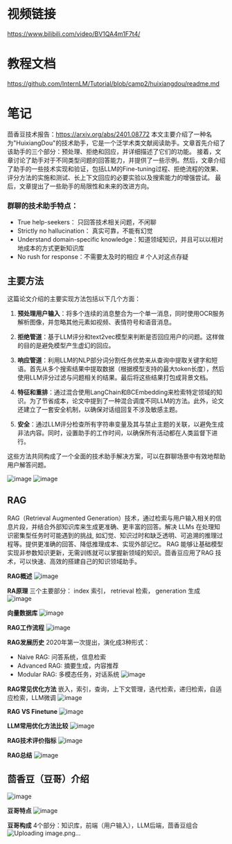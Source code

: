 # 视频链接 # 
https://www.bilibili.com/video/BV1QA4m1F7t4/
# 教程文档 #
https://github.com/InternLM/Tutorial/blob/camp2/huixiangdou/readme.md

# 笔记
茴香豆技术报告：https://arxiv.org/abs/2401.08772
本文主要介绍了一种名为"HuixiangDou"的技术助手，它是一个泛学术类文献阅读助手。文章首先介绍了该助手的三个部分：预处理、拒绝和回应，并详细描述了它们的功能。
接着，文章讨论了助手对于不同类型问题的回答能力，并提供了一些示例。然后，文章介绍了助手的一些技术实现和验证，包括LLM的Fine-tuning过程、拒绝流程的效果、评分方法的实施和测试、长上下文回应的必要实验以及搜索能力的增强尝试。
最后，文章提出了一些助手的局限性和未来的改进方向。

### 群聊的技术助手特点：
- True help-seekers： 只回答技术相关问题，不闲聊
- Strictly no hallucination： 真实可靠，不能有幻觉
- Understand domain-specific knowledge：知道领域知识，并且可以以相对地成本的方式更新知识库
- No rush for response：不需要太及时的相应 # 个人对这点存疑

## 主要方法
这篇论文介绍的主要实现方法包括以下几个方面：

1. **预处理用户输入**：将多个连续的消息整合为一个单一消息，同时使用OCR服务解析图像，并忽略其他元素如视频、表情符号和语音消息。

2. **拒绝管道**：基于LLM评分和text2vec模型来判断是否回应用户的问题。这样做的目的是避免模型产生虚幻的回应。

3. **响应管道**：利用LLM的NLP部分词分割任务优势来从查询中提取关键字和短语。首先从多个搜索结果中提取数据（根据模型支持的最大token长度），然后使用LLM评分过滤与问题相关的结果。最后将这些结果打包成背景文档。

4. **特征和重排**：通过混合使用LangChain和BCEmbedding来检索特定领域的知识。为了节省成本，论文中提到了一种混合调度不同LLM的方法。此外，论文还建立了一套安全机制，以确保对话组回复不涉及敏感主题。

5. **安全**：通过LLM评分检查所有字符串变量及其与禁止主题的关联，以避免生成非法内容。同时，设置助手的工作时间，以确保所有活动都在人类监督下进行。

这些方法共同构成了一个全面的技术助手解决方案，可以在群聊场景中有效地帮助用户解答问题。

![image](https://github.com/noirblack/InternLM2/assets/9305115/653100ed-6e1b-4bd2-88cd-cee22ca5ce18)
![image](https://github.com/noirblack/InternLM2/assets/9305115/1ab76521-dd05-4387-beb9-4267c6887ed5)

## RAG
RAG（Retrieval Augmented Generation）技术，通过检索与用户输入相关的信息片段，并结合外部知识库来生成更准确、更丰富的回答。解决 LLMs 在处理知识密集型任务时可能遇到的挑战, 如幻觉、知识过时和缺乏透明、可追溯的推理过程等。提供更准确的回答、降低推理成本、实现外部记忆。
RAG 能够让基础模型实现非参数知识更新，无需训练就可以掌握新领域的知识。茴香豆应用了RAG 技术，可以快速、高效的搭建自己的知识领域助手。

**RAG概述**
![image](https://github.com/noirblack/InternLM2/assets/9305115/e730c526-50ee-465f-8dac-e5c59dc3e6e6)

**RA原理**
三个主要部分： index 索引， retrieval 检索， generation 生成
![image](https://github.com/noirblack/InternLM2/assets/9305115/ced58c28-07a1-4eb2-99d0-63e8790ab57b)

**向量数据库**
![image](https://github.com/noirblack/InternLM2/assets/9305115/c07df8c7-b78a-43d1-ba51-277cdae6591e)

**RAG工作流程**
![image](https://github.com/noirblack/InternLM2/assets/9305115/adb9fc94-3d60-48c3-8d70-a598e682a64d)

**RAG发展历史**
2020年第一次提出，演化成3种形式：
- Naive RAG: 问答系统，信息检索
- Advanced RAG: 摘要生成，内容推荐
- Modular RAG: 多模态任务，对话系统
![image](https://github.com/noirblack/InternLM2/assets/9305115/3463f55d-e2a1-48e6-8afc-84ae31f4257f)

**RAG常见优化方法**
嵌入，索引，查询，上下文管理，迭代检索，递归检索，自适应检索，LLM微调
![image](https://github.com/noirblack/InternLM2/assets/9305115/cd606cb8-d06a-4908-9332-00c9754f9fa2)

**RAG VS Finetune**
![image](https://github.com/noirblack/InternLM2/assets/9305115/e384b93e-dcf6-42c5-b4e9-84f6131f7838)

**LLM常用优化方法比较**
![image](https://github.com/noirblack/InternLM2/assets/9305115/256a3cff-923b-43bb-afb3-412090db86d0)

**RAG技术评价指标**
![image](https://github.com/noirblack/InternLM2/assets/9305115/04e15852-2b05-44db-8349-03b796445a53)

**RAG总结**
![image](https://github.com/noirblack/InternLM2/assets/9305115/c677d108-e0f8-4ef1-b016-a33ccb6ee417)

## 茴香豆（豆哥）介绍
![image](https://github.com/noirblack/InternLM2/assets/9305115/72818009-6bb0-46c5-9a7b-55a80c11ff39)

**豆哥特点**
![image](https://github.com/noirblack/InternLM2/assets/9305115/2c5ef787-2c6a-4201-a491-9efa69307e7a)

**豆哥构成**
4个部分：知识库，前端（用户输入），LLM后端，茴香豆组合
![Uploading image.png…]()



